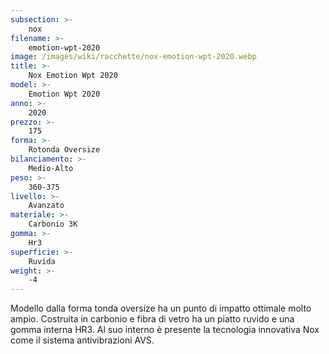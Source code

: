 ```yaml
---
subsection: >-
    nox
filename: >-
    emotion-wpt-2020
image: /images/wiki/racchette/nox-emotion-wpt-2020.webp
title: >-
    Nox Emotion Wpt 2020
model: >-
    Emotion Wpt 2020
anno: >-
    2020
prezzo: >-
    175
forma: >-
    Rotonda Oversize
bilanciamento: >-
    Medio-Alto
peso: >-
    360-375
livello: >-
    Avanzato
materiale: >-
    Carbonio 3K
gomma: >-
    Hr3
superficie: >-
    Ruvida
weight: >-
    -4
---
```

Modello dalla forma tonda oversize ha un punto di impatto ottimale molto ampio. Costruita in carbonio e fibra di vetro ha un piatto ruvido e una gomma interna HR3. Al suo interno è presente la tecnologia innovativa Nox come il sistema antivibrazioni AVS.